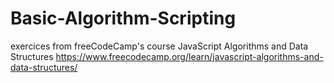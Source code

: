 # Basic-Algorithm-Scripting
exercices from freeCodeCamp's course JavaScript Algorithms and Data Structures
https://www.freecodecamp.org/learn/javascript-algorithms-and-data-structures/
